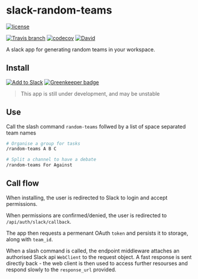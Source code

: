 # slack-random-teams
[![license](https://img.shields.io/github/license/tommilligan/slack-random-teams.svg)]()

[![Travis branch](https://img.shields.io/travis/tommilligan/slack-random-teams/master.svg)](https://travis-ci.org/tommilligan/slack-random-teams)
[![codecov](https://codecov.io/gh/tommilligan/slack-random-teams/branch/master/graph/badge.svg)](https://codecov.io/gh/tommilligan/slack-random-teams)
[![David](https://img.shields.io/david/tommilligan/slack-random-teams.svg)](https://david-dm.org/tommilligan/slack-random-teams)

A slack app for generating random teams in your workspace.


## Install

[![Add to Slack](https://platform.slack-edge.com/img/add_to_slack.png)](https://slack.com/oauth/authorize?client_id=316826906230.315357059952&scope=commands,channels:read,groups:read,users:read,team:read) [![Greenkeeper badge](https://badges.greenkeeper.io/tommilligan/slack-random-teams.svg)](https://greenkeeper.io/)

> This app is still under development, and may be unstable


## Use

Call the slash command `random-teams` follwed by a list of space separated team names

```bash
# Organise a group for tasks
/random-teams A B C

# Split a channel to have a debate
/random-teams For Against
```

## Call flow

When installing, the user is redirected to Slack to login and accept permissions.

When permissions are confirmed/denied, the user is redirected to `/api/auth/slack/callback`.

The app then requests a permenant OAuth `token` and persists it to storage, along with `team_id`.

When a slash command is called, the endpoint middleware attaches an authorised Slack api `WebClient` to the request object. A fast response is sent directly back - the web client is then used to access further resourses and respond slowly to the `response_url` provided.
